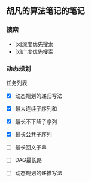 ## 胡凡的算法笔记的笔记

### 搜索
* [x]深度优先搜索
* [x]广度优先搜索












### 动态规划
任务列表
* [x] 动态规划的递归写法
* [x] 最大连续子序列和
* [x] 最长不下降子序列
* [x] 最长公共子序列

* [ ] 最长回文子串
* [ ] DAG最长路
* [ ] 动态规划的递推写法 